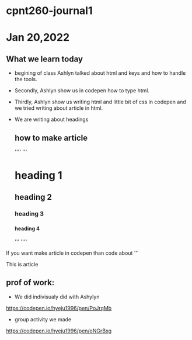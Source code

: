 # cpnt260-journal1

# Jan 20,2022

## What we learn today

- begining of class Ashlyn talked about html and keys and how to handle the tools. 

- Secondly, Ashlyn show us in codepen how to type html.

- Thirdly, Ashlyn show us writing html and little bit of css in codepen and we tried writing about article in html.

- We are writing about headings

   ## how to make article
    ''''
    '''
    <h1>heading 1 </h1>
    <h2>heading 2</h2>
    <h3>heading 3<h3>
    <h4>heading 4</h4>
    '''
   ''''
If you want make article in codepen than code about 
 '''
 <article>
    <p>This is article</p>
    </article>



## prof of work: 

- We did indivisualy did with Ashylyn

https://codepen.io/hyeju1996/pen/PoJrqMb

- group activity we made

https://codepen.io/hyeju1996/pen/oNGrBxg

    
